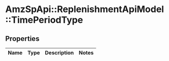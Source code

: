 # AmzSpApi::ReplenishmentApiModel::TimePeriodType

## Properties
Name | Type | Description | Notes
------------ | ------------- | ------------- | -------------

